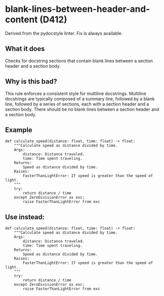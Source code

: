 # blank-lines-between-header-and-content (D412)
Derived from the pydocstyle linter.
Fix is always available.
## What it does
Checks for docstring sections that contain blank lines between a section
header and a section body.
## Why is this bad?
This rule enforces a consistent style for multiline docstrings.
Multiline docstrings are typically composed of a summary line, followed by
a blank line, followed by a series of sections, each with a section header
and a section body. There should be no blank lines between a section header
and a section body.
## Example
```
def calculate_speed(distance: float, time: float) -> float:
    """Calculate speed as distance divided by time.
    Args:
        distance: Distance traveled.
        time: Time spent traveling.
    Returns:
        Speed as distance divided by time.
    Raises:
        FasterThanLightError: If speed is greater than the speed of light.
    """
    try:
        return distance / time
    except ZeroDivisionError as exc:
        raise FasterThanLightError from exc
```
## Use instead:
```
def calculate_speed(distance: float, time: float) -> float:
    """Calculate speed as distance divided by time.
    Args:
        distance: Distance traveled.
        time: Time spent traveling.
    Returns:
        Speed as distance divided by time.
    Raises:
        FasterThanLightError: If speed is greater than the speed of light.
    """
    try:
        return distance / time
    except ZeroDivisionError as exc:
        raise FasterThanLightError from exc
```